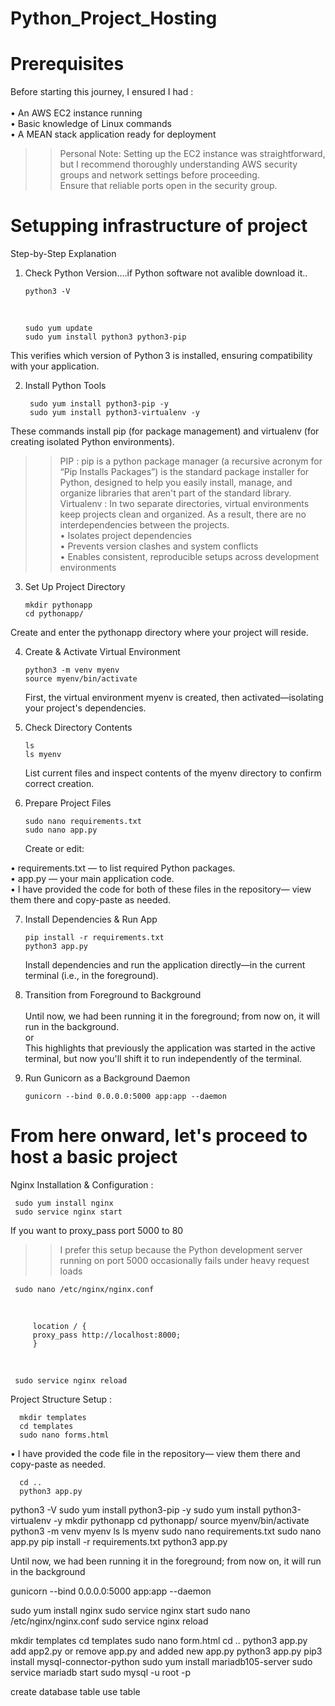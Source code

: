 # Python_Project_Hosting

<h1> Prerequisites</h1>
Before starting this journey, I ensured I had :<br>
<br>
• An AWS EC2 instance running <br>
• Basic knowledge of Linux commands<br>
• A MEAN stack application ready for deployment<br>

>>Personal Note: Setting up the EC2 instance was straightforward, but I recommend thoroughly understanding AWS security groups and network settings before proceeding.<br>
Ensure that reliable ports open in the security group.

<h1>Setupping infrastructure of project</h1>

Step-by-Step Explanation<br>

1. Check Python Version....if Python software not avalible download it..
   
       python3 -V
   <br>
   
       sudo yum update
       sudo yum install python3 python3-pip
This verifies which version of Python 3 is installed, ensuring compatibility with your application.<br>

2. Install Python Tools
   
        sudo yum install python3-pip -y
        sudo yum install python3-virtualenv -y
These commands install pip (for package management) and virtualenv (for creating isolated Python environments).
>>PIP : pip is a python package manager (a recursive acronym for “Pip Installs Packages”) is the standard package installer for Python, designed to help you easily install, manage, and organize libraries that aren't part of the standard library.<br>
>> Virtualenv : In two separate directories, virtual environments keep projects clean and organized. As a result, there are no interdependencies between the projects.<br>
• Isolates project dependencies<br>
• Prevents version clashes and system conflicts<br>
• Enables consistent, reproducible setups across development environments<br>

3. Set Up Project Directory

       mkdir pythonapp
       cd pythonapp/
Create and enter the pythonapp directory where your project will reside.<br>

4. Create & Activate Virtual Environment

       python3 -m venv myenv
       source myenv/bin/activate
   First, the virtual environment myenv is created, then activated—isolating your project's dependencies.<br>

5. Check Directory Contents

       ls
       ls myenv
   List current files and inspect contents of the myenv directory to confirm correct creation.<br>

6. Prepare Project Files

       sudo nano requirements.txt
       sudo nano app.py
   Create or edit:<br>

• requirements.txt — to list required Python packages.<br>
• app.py — your main application code.<br>
• I have provided the code for both of these files in the repository— view them there and copy-paste as needed.<br>

7. Install Dependencies & Run App
   
       pip install -r requirements.txt
       python3 app.py
   Install dependencies and run the application directly—in the current terminal (i.e., in the foreground).
8. Transition from Foreground to Background <br>  
         Until now, we had been running it in the foreground; from now on, it will run in the background.<br>
         or<br>
         This highlights that previously the application was started in the active terminal, but now you'll shift it to run independently of the terminal.<br>

9. Run Gunicorn as a Background Daemon
    
       gunicorn --bind 0.0.0.0:5000 app:app --daemon



<h1>From here onward, let's proceed to host a basic project</h1>

Nginx Installation & Configuration :

     sudo yum install nginx
     sudo service nginx start
   If you want to proxy_pass port 5000 to 80
   >>I prefer this setup because the Python development server running on port 5000 occasionally fails under heavy request loads

     sudo nano /etc/nginx/nginx.conf
 <br>
 
         location / {
         proxy_pass http://localhost:8000;
         }
   <br>      
    
     sudo service nginx reload

 Project Structure Setup :
 
      mkdir templates
      cd templates
      sudo nano forms.html
   • I have provided the code file in the repository— view them there and copy-paste as needed.<br>
      
      cd ..
      python3 app.py


python3 -V
sudo yum install python3-pip -y
sudo yum install python3-virtualenv -y
mkdir pythonapp
cd pythonapp/
source myenv/bin/activate
python3 -m venv myenv
ls
ls myenv
 sudo nano requirements.txt
 sudo nano app.py
  pip install -r requirements.txt
  python3 app.py

  Until now, we had been running it in the foreground; from now on, it will run in the background

  gunicorn --bind 0.0.0.0:5000 app:app --daemon

  sudo yum install nginx
  sudo service nginx start
   sudo nano /etc/nginx/nginx.conf
   sudo service nginx reload

   mkdir templates
   cd templates
   sudo nano form.html
   cd ..
   python3 app.py
   add app2.py or remove app.py and added new app.py
   python3 app.py
   pip3 install mysql-connector-python
   sudo yum install mariadb105-server
   sudo service mariadb start
   sudo mysql -u root -p

   create database table
   use table
   
